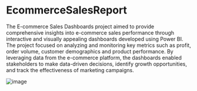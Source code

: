 # EcommerceSalesReport

The E-commerce Sales Dashboards project aimed to provide comprehensive insights into e-commerce sales performance through interactive and visually appealing dashboards developed using Power BI. The project focused on analyzing and monitoring key metrics such as profit, order volume, customer demographics and product performance. By leveraging data from the e-commerce platform, the dashboards enabled stakeholders to make data-driven decisions, identify growth opportunities, and track the effectiveness of marketing campaigns.

![image](https://github.com/user-attachments/assets/e4022ce0-7e9e-4cea-bce7-6206d776a744)


